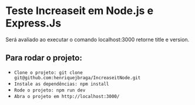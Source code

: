 # Teste Increaseit em Node.js e Express.Js
  Será avaliado ao executar o comando localhost:3000 retorne title e version.
## Para rodar o projeto:

- `Clone o projeto: git clone git@github.com:henriquejbraga/IncreaseitNode.git`
- `Instale as dependências: npm install`
- `Rode o projeto: npm run dev`
- `Abra o projeto em http://localhost:3000/`
